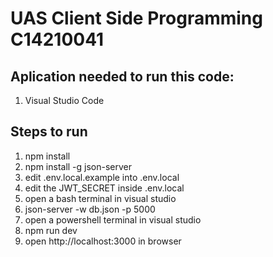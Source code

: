 # UAS Client Side Programming C14210041

## Aplication needed to run this code:
1. Visual Studio Code

## Steps to run
1. npm install
2. npm install -g json-server
3. edit .env.local.example into .env.local
4. edit the JWT_SECRET inside .env.local
5. open a bash terminal in visual studio
6. json-server -w db.json -p 5000
7. open a powershell terminal in visual studio
8. npm run dev
9. open http://localhost:3000 in browser
